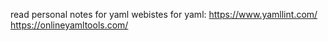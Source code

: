read personal notes for yaml 
webistes for yaml:
https://www.yamllint.com/
https://onlineyamltools.com/
